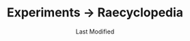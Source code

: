 ---
layout: raecyclopedia.njk
title: Experiments → Raecyclopedia
date: Last Modified
intro: For three weeks in 2017, I catalogued everything I looked up online and published it in a question-and-answer format. This is an ongoing replication of that experiment, collecting what I've learned since January 1, 2021.
entries:
  - date: 2021-01-07
    question: Do violets only bloom once?
    answer: Violets bloom constantly, even after their blossoms have been harvested.
    sources: 
      - https://www.thespruce.com/growing-violas-1402895
    tag: gardening
  - date: 2021-01-07
    question: What ingredients are found in dried ghormeh sabzi herb mix?
    answer: Parsley, leek, and fenugreek are the key components of a dried ghormeh sabzi herb blend, with cilantro and/or spinach as less common additions.
    sources:
      - https://www.etsy.com/listing/849110813/sabzi-herb-mix-2-oz
      - https://www.amazon.com/gp/product/B014TSBCIC/
      - https://www.amazon.com/Eastern-Foods-Ghormeh-Sabzi-Ingredients/dp/B0887XPZ1T
      - https://www.196flavors.com/iran-ghormeh-sabzi/
    tag: cooking
  - date: 2021-01-09
    question: What is the best way to sprout pepper seeds indoors?
    answer: Soak the seeds first, then place them in sanitized containers of a soil-free, prepackaged starting mix to prevent the growth of fungus.
    sources:
      - https://homeguides.sfgate.com/germinate-pepper-seeds-indoors-38209.html
      - https://growhotpeppers.com/germinating-pepper-seeds/
    tag: gardening
  - date: 2021-01-10
    question: Is there an iOS app for working with source code repositories?
    answer: "Yes: Working Copy."
    tag: coding
  - date: 2021-01-10
    question: What are some libraries or museums in the US that house Bruno Munari's work?
    answer: Bruno Munari's work can be found at the Istituto Italiano di Cultura (NYC), Museum of Modern Art (NYC), Merrill-Berman Collection (NYC), Toledo Museum of Art, and Walker Art Center (Minneapolis).
    tag: art
    sources:
      - https://walkerart.org/collections/artists/bruno-munari
      - https://static1.squarespace.com/static/5e68e6f8d34bcf00a52fd5a6/t/5e9f9f47352fc15c62d16597/1587519318587/MCB+Bruno+Munari.pdf
      - https://clmr.infoteca.it/bw5ne2/opac.aspx?web=ICNY&SRC=SBAS&lng=ENG
      - https://www.toledomuseum.org/search?search_text=munari
      - https://www.moma.org/artists/4163
  - date: 01-12-2021
    question: Where is Kosovo located?
    answer: Kosovo is in the center of the Balkans, a group of European countries east of Italy, south of Hungary, and north of Greece.
    tag: travel
    sources: 
      - https://www.kosovo-info.com/where-is-kosovo/
  - date: 01-12-2021
    question: What is ritual bread?
    answer: It is a kind of ornately-decorated bread made for festivals or religious occasions in Eastern Europe.
    tag: cooking
    sources:
      - https://en.m.wikipedia.org/wiki/Kalach_(food)
      - https://www.thewitchery.ca/product/ritual-breads/
      - http://www.omda.bg/public/engl/ethnography/ritual_bread.htm
  - date: 01-12-2021
    question: What is the name of the order of monks who make Chartreuse liqueur?
    answer: The Carthusians.
    tag: cooking
    sources:
      - http://www.chartreux.org/
  - date: 01-12-2021
    question: Can spider plants grow in low-light conditions indoors?
    answer: Yes.
    tag: gardening
    sources:
      - https://housefur.com/10-houseplants-that-need-almost-zero-sunlight/
  - date: 2021-01-13
    question: What is the flashy flower sign item in <i>Animal Crossing?</i>
    answer: It's a hanawa, a celebratory flower arrangement placed outside newly-opened businesses.
    sources:
      - https://www.reddit.com/r/ACPocketCamp/comments/ch0a84/someone_asked_if_flashy_flower_sign_was_real_so/
      - https://www.belltreeforums.com/threads/what-does-the-flashy-flower-sign-say.525148/
    tag: videogames
  - date: 2021-01-13
    question: How many stars can be earned in <i>Super Mario Galaxy?</i>
    answer: 121
    tag: videogames
    sources:
      - https://nintendowire.com/guides/super-mario-3d-all-stars/super-mario-galaxy/how-long/
  - date: 2021-01-13
    question: Does an amaretto sour traditionally contain bourbon?
    answer: No, though it appears in some recipes to cut the sweetness of the cocktail.
    tag: cooking
    sources:
      - https://jeffreymorgenthaler.com/i-make-the-best-amaretto-sour-in-the-world/
      - https://en.m.wikipedia.org/wiki/Sour_(cocktail)
      - https://www.esquire.com/food-drink/drinks/a27418184/amaretto-sour-cocktail-drink-recipe/
  - date: 2021-01-14
    question: What does <i>fraysexual</i> mean?
    answer: It is a sexual identity describing someone who is only sexually attracted to people with whom they do not have a strong emotional connection.
    sources:
      - https://lgbta.wikia.org/wiki/Fraysexual
      - https://poly.land/2019/03/29/what-is-fraysexuality/
    tag: vocabulary
  - date: 2021-01-15
    question: When was Mao Zedong born?
    answer: December 26, 1893.
    tag: unclassified
    sources:
      - https://en.wikipedia.org/wiki/Mao_Zedong
  - date: 2021-01-15
    question: Is Mao Zedong's portrait on contemporary Chinese currency?
    answer: Yes.
    tag: travel
    sources:
      - https://www.britannica.com/topic/renminbi
      - https://en.wikipedia.org/wiki/Renminbi
  - date: 2021-01-16
    question: How can new samples be added to the Korg Volca Sample?
    answer: Use the desktop application vosyr to select desired .WAV files and initiate transfer to the Volca Sample. A 3.5mm audio cable is needed to connect the computer's headphone jack to the Volca Sample's sync in.
    tag: music
  - date: 2021-01-16
    question: What does the Casio Loopy motherboard look like?
    answer: Wikibooks
    image: https://upload.wikimedia.org/wikipedia/commons/thumb/a/ab/Casio-Loopy-Motherboard-FL.jpg/1259px-Casio-Loopy-Motherboard-FL.jpg
    tag: videogames
    sources:
      - https://en.wikibooks.org/wiki/History_of_video_games/Fifth_generation_of_video_game_consoles/Casio_Loopy
  - date: 2021-01-16
    question: What does <i>ASIC</i> stand for?
    answer: Application-specific integrated circuit
    tag: vocabulary
    sources:
      - https://en.wikipedia.org/wiki/Application-specific_integrated_circuit
  - date: 2021-01-17
    question: What does the Sega Saturn motherboard look like?
    answer: Wikipedia
    image: https://upload.wikimedia.org/wikipedia/commons/9/9d/Sega-Saturn-Motherboard.jpg
    sources:
      - https://en.wikipedia.org/wiki/Sega_Saturn#Technical_specifications
    tag: videogames
  - date: 2021-01-17
    question: In what video game hardware is the Ricoh RF5C68 chip used?
    answer: It appears in the FM Towns, Sega CD (as RF5C164) and some Sega arcade boards (System 18 and System 32).
    tag: videogames
    sources:
      - https://en.wikipedia.org/wiki/FM_Towns
      - https://vgmrips.net/wiki/Ricoh_RF5C68
  - date: 2021-01-17
    question: Is there a CSS selector for the first line of text?
    answer: "Yes: <code>::first-line</code>."
    sources:
      - https://www.geeksforgeeks.org/css-first-line-selector/#:~:text=The%20::first-line%20selector%20in%20CSS%20is%20used%20to,of%20the%20document,%20font-size%20of%20the%20text,%20etc
    tag: coding
  - date: 2021-01-17
    question: Is there a CSS property that force-justifies the last line of text?
    answer: "Yes: Use <code>text-align-last: justify;</code>."
    sources:
      - https://www.w3docs.com/learn-css/text-align-last.html
    tag: coding
  - date: 2021-01-17
    question: How do you change the color and thickness of a header rule in CSS?
    answer: Adjust color, line style, and thickness of the <code>border</code> property on the <code>hr</code>.
    sources:
      - https://www.w3schools.com/howto/howto_css_style_hr.asp
    tag: coding
  - date: 2021-01-18
    question: How do you register your nick on IRC?
    answer: <code>/msg NickServ register password e-mail</code>
    sources:
      - http://www.geekshed.net/commands/nickserv/
    tag: unclassified
  - date: 2021-01-20
    question: How do you record a stereo instrument with the Audient iD4?
    answer: Technically, the Audient iD4 only has a single (mono) instrument input. However, you can use the microphone input as a second line in to record live stereo audio with two 1/4" TS cables. Because the gain ranges differ on each input, the gain for the microphone input needs to be increased relative to the gain for the instrument input. For the best adjustment, check the L and R levels on a signal known to have equal levels in each channel to confirm that the levels are equal after gain adjustment.
    tag: music
    sources:
      - https://support.audient.com/hc/en-us/articles/210725106-iD4-Detailed-Specs
  - date: 2021-01-20
    question: For what platforms was <i>Softporn Adventure</i> released?
    answer: Its initial release was on Apple II and Atari 800, followed by a semi-official PC port. A fan-made port for Commodore 64 was created in 2013.
    tag: videogames
    sources:
      - https://www.mobygames.com/game/atari-8-bit/softporn-adventure
      - https://en.wikipedia.org/wiki/Softporn_Adventure
      - https://atariage.com/forums/topic/77612-sierra-on-line-systems-%E2%80%9Csoftporn-adventure%E2%80%9D-for/
---